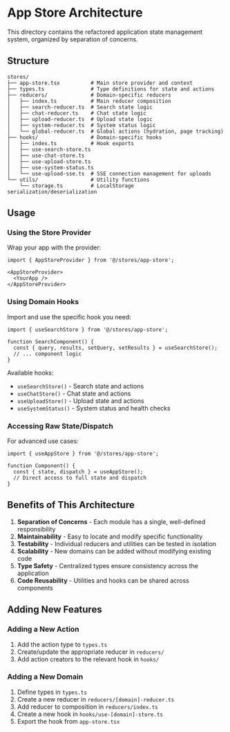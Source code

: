 # App Store Architecture

This directory contains the refactored application state management system, organized by separation of concerns.

## Structure

```
stores/
├── app-store.tsx          # Main store provider and context
├── types.ts               # Type definitions for state and actions
├── reducers/              # Domain-specific reducers
│   ├── index.ts           # Main reducer composition
│   ├── search-reducer.ts  # Search state logic
│   ├── chat-reducer.ts    # Chat state logic
│   ├── upload-reducer.ts  # Upload state logic
│   ├── system-reducer.ts  # System status logic
│   └── global-reducer.ts  # Global actions (hydration, page tracking)
├── hooks/                 # Domain-specific hooks
│   ├── index.ts           # Hook exports
│   ├── use-search-store.ts
│   ├── use-chat-store.ts
│   ├── use-upload-store.ts
│   ├── use-system-status.ts
│   └── use-upload-sse.ts  # SSE connection management for uploads
└── utils/                 # Utility functions
    └── storage.ts         # LocalStorage serialization/deserialization
```

## Usage

### Using the Store Provider

Wrap your app with the provider:

```tsx
import { AppStoreProvider } from '@/stores/app-store';

<AppStoreProvider>
  <YourApp />
</AppStoreProvider>
```

### Using Domain Hooks

Import and use the specific hook you need:

```tsx
import { useSearchStore } from '@/stores/app-store';

function SearchComponent() {
  const { query, results, setQuery, setResults } = useSearchStore();
  // ... component logic
}
```

Available hooks:
- `useSearchStore()` - Search state and actions
- `useChatStore()` - Chat state and actions
- `useUploadStore()` - Upload state and actions
- `useSystemStatus()` - System status and health checks

### Accessing Raw State/Dispatch

For advanced use cases:

```tsx
import { useAppStore } from '@/stores/app-store';

function Component() {
  const { state, dispatch } = useAppStore();
  // Direct access to full state and dispatch
}
```

## Benefits of This Architecture

1. **Separation of Concerns** - Each module has a single, well-defined responsibility
2. **Maintainability** - Easy to locate and modify specific functionality
3. **Testability** - Individual reducers and utilities can be tested in isolation
4. **Scalability** - New domains can be added without modifying existing code
5. **Type Safety** - Centralized types ensure consistency across the application
6. **Code Reusability** - Utilities and hooks can be shared across components

## Adding New Features

### Adding a New Action

1. Add the action type to `types.ts`
2. Create/update the appropriate reducer in `reducers/`
3. Add action creators to the relevant hook in `hooks/`

### Adding a New Domain

1. Define types in `types.ts`
2. Create a new reducer in `reducers/[domain]-reducer.ts`
3. Add reducer to composition in `reducers/index.ts`
4. Create a new hook in `hooks/use-[domain]-store.ts`
5. Export the hook from `app-store.tsx`
